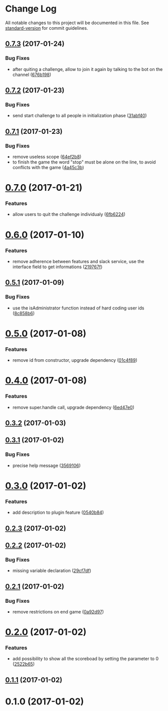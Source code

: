 # Change Log

All notable changes to this project will be documented in this file. See [standard-version](https://github.com/conventional-changelog/standard-version) for commit guidelines.

<a name="0.7.3"></a>
## [0.7.3](https://github.com/denouche/virtual-assistant-plugin-regexp-challenge/compare/v0.7.2...v0.7.3) (2017-01-24)


### Bug Fixes

* after quiting a challenge, allow to join it again by talking to the bot on the channel ([676b198](https://github.com/denouche/virtual-assistant-plugin-regexp-challenge/commit/676b198))



<a name="0.7.2"></a>
## [0.7.2](https://github.com/denouche/virtual-assistant-plugin-regexp-challenge/compare/v0.7.1...v0.7.2) (2017-01-23)


### Bug Fixes

* send start challenge to all people in initialization phase ([31abf40](https://github.com/denouche/virtual-assistant-plugin-regexp-challenge/commit/31abf40))



<a name="0.7.1"></a>
## [0.7.1](https://github.com/denouche/virtual-assistant-plugin-regexp-challenge/compare/v0.7.0...v0.7.1) (2017-01-23)


### Bug Fixes

* remove useless scope ([64ef2b8](https://github.com/denouche/virtual-assistant-plugin-regexp-challenge/commit/64ef2b8))
* to finish the game the word "stop" must be alone on the line, to avoid conflicts with the  game ([4a45c3b](https://github.com/denouche/virtual-assistant-plugin-regexp-challenge/commit/4a45c3b))



<a name="0.7.0"></a>
# [0.7.0](https://github.com/denouche/virtual-assistant-plugin-regexp-challenge/compare/v0.6.0...v0.7.0) (2017-01-21)


### Features

* allow users to quit the challenge individualy ([6fb6224](https://github.com/denouche/virtual-assistant-plugin-regexp-challenge/commit/6fb6224))



<a name="0.6.0"></a>
# [0.6.0](https://github.com/denouche/virtual-assistant-plugin-regexp-challenge/compare/v0.5.1...v0.6.0) (2017-01-10)


### Features

* remove adherence between features and slack service, use the interface field to get informations ([219767f](https://github.com/denouche/virtual-assistant-plugin-regexp-challenge/commit/219767f))



<a name="0.5.1"></a>
## [0.5.1](https://github.com/denouche/virtual-assistant-plugin-regexp-challenge/compare/v0.5.0...v0.5.1) (2017-01-09)


### Bug Fixes

* use the isAdministrator function instead of hard coding user ids ([8c858b6](https://github.com/denouche/virtual-assistant-plugin-regexp-challenge/commit/8c858b6))



<a name="0.5.0"></a>
# [0.5.0](https://github.com/denouche/virtual-assistant-plugin-regexp-challenge/compare/v0.4.0...v0.5.0) (2017-01-08)


### Features

* remove id from constructor, upgrade dependency ([01c4f89](https://github.com/denouche/virtual-assistant-plugin-regexp-challenge/commit/01c4f89))



<a name="0.4.0"></a>
# [0.4.0](https://github.com/denouche/virtual-assistant-plugin-regexp-challenge/compare/v0.3.2...v0.4.0) (2017-01-08)


### Features

* remove super.handle call, upgrade dependency ([6ed47e0](https://github.com/denouche/virtual-assistant-plugin-regexp-challenge/commit/6ed47e0))



<a name="0.3.2"></a>
## [0.3.2](https://github.com/denouche/virtual-assistant-plugin-regexp-challenge/compare/v0.3.1...v0.3.2) (2017-01-03)



<a name="0.3.1"></a>
## [0.3.1](https://github.com/denouche/virtual-assistant-plugin-regexp-challenge/compare/v0.3.0...v0.3.1) (2017-01-02)


### Bug Fixes

* precise help message ([3569106](https://github.com/denouche/virtual-assistant-plugin-regexp-challenge/commit/3569106))



<a name="0.3.0"></a>
# [0.3.0](https://github.com/denouche/virtual-assistant-plugin-regexp-challenge/compare/v0.2.3...v0.3.0) (2017-01-02)


### Features

* add description to plugin feature ([0540b84](https://github.com/denouche/virtual-assistant-plugin-regexp-challenge/commit/0540b84))



<a name="0.2.3"></a>
## [0.2.3](https://github.com/denouche/virtual-assistant-plugin-regexp-challenge/compare/v0.2.2...v0.2.3) (2017-01-02)



<a name="0.2.2"></a>
## [0.2.2](https://github.com/denouche/virtual-assistant-plugin-regexp-challenge/compare/v0.2.1...v0.2.2) (2017-01-02)


### Bug Fixes

* missing variable declaration ([29cf7df](https://github.com/denouche/virtual-assistant-plugin-regexp-challenge/commit/29cf7df))



<a name="0.2.1"></a>
## [0.2.1](https://github.com/denouche/virtual-assistant-plugin-regexp-challenge/compare/v0.2.0...v0.2.1) (2017-01-02)


### Bug Fixes

* remove restrictions on end game ([0a92d97](https://github.com/denouche/virtual-assistant-plugin-regexp-challenge/commit/0a92d97))



<a name="0.2.0"></a>
# [0.2.0](https://github.com/denouche/virtual-assistant-plugin-regexp-challenge/compare/v0.1.1...v0.2.0) (2017-01-02)


### Features

* add possibility to show all the scoreboad by setting the parameter to 0 ([2522b65](https://github.com/denouche/virtual-assistant-plugin-regexp-challenge/commit/2522b65))



<a name="0.1.1"></a>
## [0.1.1](https://github.com/denouche/virtual-assistant-plugin-regexp-challenge/compare/v0.1.0...v0.1.1) (2017-01-02)



<a name="0.1.0"></a>
# 0.1.0 (2017-01-02)
